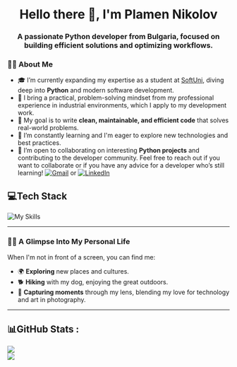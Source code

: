 <h1 align="center">Hello there 👋, I'm Plamen Nikolov</h1>
<h3 align="center">A passionate Python developer from Bulgaria, focused on building efficient solutions and optimizing workflows.</h3>

### 👨‍💻 About Me

- 🎓 I’m currently expanding my expertise as a student at [SoftUni](https://softuni.bg/curriculum), diving deep into **Python** and modern software development.
- 💼 I bring a practical, problem-solving mindset from my professional experience in industrial environments, which I apply to my development work.
- 🚀 My goal is to write **clean, maintainable, and efficient code** that solves real-world problems.
- 🌱 I’m constantly learning and I'm eager to explore new technologies and best practices.
- 🤝 I’m open to collaborating on interesting **Python projects** and contributing to the developer community.
Feel free to reach out if you want to collaborate or if you have any advice for a developer who’s still learning!
[![Gmail](https://img.shields.io/badge/Gmail-D14836?logo=gmail&logoColor=white)](mailto:pgnikolov@gmail.com) or [![LinkedIn](https://img.shields.io/badge/Linkedin-%230077B5.svg?logo=linkedin&logoColor=white)](https://www.linkedin.com/in/pgnikolov/)

## 💻Tech Stack
![My Skills](https://go-skill-icons.vercel.app/api/icons?i=python,pycharm,javascript,vscode,jupyter,html,css,github)

---

### 🐕‍🦺 A Glimpse Into My Personal Life

When I'm not in front of a screen, you can find me:
- 🌍 **Exploring** new places and cultures.
- 🐕 **Hiking** with my dog, enjoying the great outdoors.
- 📸 **Capturing moments** through my lens, blending my love for technology and art in photography.

---



## 📊GitHub Stats :
![](https://github-readme-streak-stats.herokuapp.com/?user=pgnikolov&theme=vue-dark&hide_border=false)<br/>
![](https://github-readme-stats.vercel.app/api/top-langs/?username=pgnikolov&theme=vue-dark&hide_border=false&include_all_commits=false&count_private=false&layout=compact)
          

